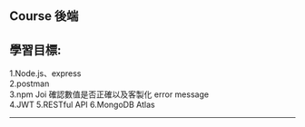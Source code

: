 ## Course 後端

## 學習目標:

1.Node.js、express  
2.postman  
3.npm Joi 確認數值是否正確以及客製化 error message  
4.JWT
5.RESTful API
6.MongoDB Atlas

---
